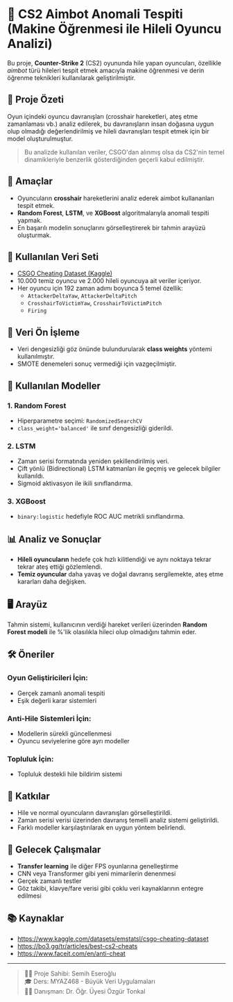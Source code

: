 # 🎯 CS2 Aimbot Anomali Tespiti (Makine Öğrenmesi ile Hileli Oyuncu Analizi)

Bu proje, **Counter-Strike 2** (CS2) oyununda hile yapan oyuncuları, özellikle *aimbot* türü hileleri tespit etmek amacıyla makine öğrenmesi ve derin öğrenme teknikleri kullanılarak geliştirilmiştir.

## 📌 Proje Özeti

Oyun içindeki oyuncu davranışları (crosshair hareketleri, ateş etme zamanlaması vb.) analiz edilerek, bu davranışların insan doğasına uygun olup olmadığı değerlendirilmiş ve hileli davranışları tespit etmek için bir model oluşturulmuştur.

> Bu analizde kullanılan veriler, CSGO'dan alınmış olsa da CS2'nin temel dinamikleriyle benzerlik gösterdiğinden geçerli kabul edilmiştir.

## 🎯 Amaçlar

- Oyuncuların **crosshair** hareketlerini analiz ederek aimbot kullananları tespit etmek.
- **Random Forest**, **LSTM**, ve **XGBoost** algoritmalarıyla anomali tespiti yapmak.
- En başarılı modelin sonuçlarını görselleştirerek bir tahmin arayüzü oluşturmak.

## 📁 Kullanılan Veri Seti

- [CSGO Cheating Dataset (Kaggle)](https://www.kaggle.com/datasets/emstatsl/csgo-cheating-dataset)
- 10.000 temiz oyuncu ve 2.000 hileli oyuncuya ait veriler içeriyor.
- Her oyuncu için 192 zaman adımı boyunca 5 temel özellik:
  - `AttackerDeltaYaw`, `AttackerDeltaPitch`
  - `CrosshairToVictimYaw`, `CrosshairToVictimPitch`
  - `Firing`

## 🧹 Veri Ön İşleme

- Veri dengesizliği göz önünde bulundurularak **class weights** yöntemi kullanılmıştır.
- SMOTE denemeleri sonuç vermediği için vazgeçilmiştir.

## 🧠 Kullanılan Modeller

### 1. Random Forest
- Hiperparametre seçimi: `RandomizedSearchCV`
- `class_weight='balanced'` ile sınıf dengesizliği giderildi.

### 2. LSTM
- Zaman serisi formatında yeniden şekillendirilmiş veri.
- Çift yönlü (Bidirectional) LSTM katmanları ile geçmiş ve gelecek bilgiler kullanıldı.
- Sigmoid aktivasyon ile ikili sınıflandırma.

### 3. XGBoost
- `binary:logistic` hedefiyle ROC AUC metrikli sınıflandırma.

## 📊 Analiz ve Sonuçlar

- **Hileli oyuncuların** hedefe çok hızlı kilitlendiği ve aynı noktaya tekrar tekrar ateş ettiği gözlemlendi.
- **Temiz oyuncular** daha yavaş ve doğal davranış sergilemekte, ateş etme kararları daha değişken.

## 🖥️ Arayüz

Tahmin sistemi, kullanıcının verdiği hareket verileri üzerinden **Random Forest modeli** ile %'lik olasılıkla hileci olup olmadığını tahmin eder.

## 🛠️ Öneriler

### Oyun Geliştiricileri İçin:
- Gerçek zamanlı anomali tespiti
- Eşik değerli karar sistemleri

### Anti-Hile Sistemleri İçin:
- Modellerin sürekli güncellenmesi
- Oyuncu seviyelerine göre ayrı modeller

### Topluluk İçin:
- Topluluk destekli hile bildirim sistemi

## 🚀 Katkılar

- Hile ve normal oyuncuların davranışları görselleştirildi.
- Zaman serisi verisi üzerinden davranış temelli analiz sistemi geliştirildi.
- Farklı modeller karşılaştırılarak en uygun yöntem belirlendi.

## 🔭 Gelecek Çalışmalar

- **Transfer learning** ile diğer FPS oyunlarına genelleştirme
- CNN veya Transformer gibi yeni mimarilerin denenmesi
- Gerçek zamanlı testler
- Göz takibi, klavye/fare verisi gibi çoklu veri kaynaklarının entegre edilmesi

## 📚 Kaynaklar

- https://www.kaggle.com/datasets/emstatsl/csgo-cheating-dataset
- https://bo3.gg/tr/articles/best-cs2-cheats
- https://www.faceit.com/en/anti-cheat

---

> 🧑‍🎓 Proje Sahibi: Semih Eseroğlu  
> 🎓 Ders: MYAZ468 - Büyük Veri Uygulamaları  
> 👨‍🏫 Danışman: Dr. Öğr. Üyesi Özgür Tonkal

